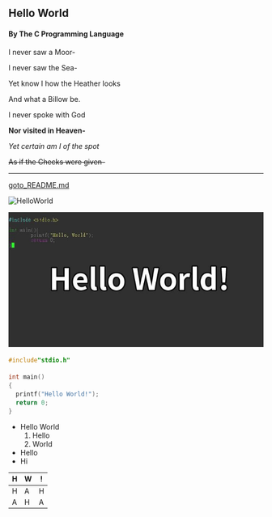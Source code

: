 ## Hello World

#### By The C Programming Language

I never saw a Moor-

I never saw the Sea-

Yet know I how the Heather looks

And what a Billow be.

I never spoke with God

**Nor visited in Heaven-**

*Yet certain am I of the spot*

~~As if the Checks were given-~~

***************************************

[goto_README.md](/README.md)

![HelloWorld](https://bkimg.cdn.bcebos.com/pic/3b87e950352ac65cd20ecfcbf9f2b21193138a7b?x-bce-process=image/watermark,image_d2F0ZXIvYmFpa2UxNTA=,g_7,xp_5,yp_5/format,f_auto)

![Hello](/hello.jpg)

```c
#include"stdio.h"

int main()
{
  printf("Hello World!");
  return 0;
}

```

* Hello World
  1. Hello
  2. World
* Hello
* Hi

| H    | W    | !    |
| ---- | ---- | ---- |
| H    | A    | H    |
| A    | H    | A    |

